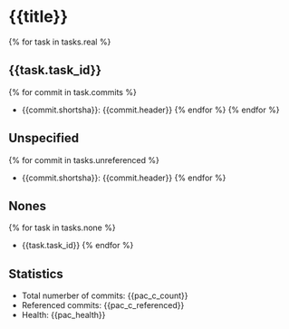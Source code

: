 # {{title}}
{% for task in tasks.real %}
## {{task.task_id}}
{% for commit in task.commits %}
- {{commit.shortsha}}: {{commit.header}}
{% endfor %}
{% endfor %}
## Unspecified
{% for commit in tasks.unreferenced %}
- {{commit.shortsha}}: {{commit.header}} 
{% endfor %}

## Nones
{% for task in tasks.none %}
- {{task.task_id}}
{% endfor %}

## Statistics
- Total numerber of commits: {{pac_c_count}}
- Referenced commits: {{pac_c_referenced}}
- Health: {{pac_health}}
